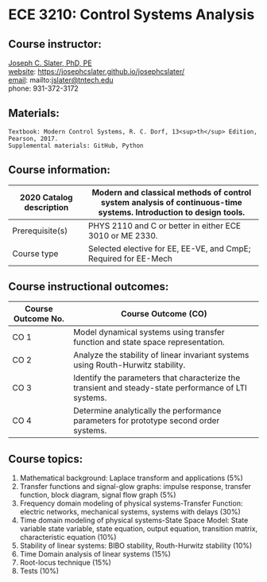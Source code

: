 #  ECE 3210: Control Systems Analysis

##  Course instructor:

[Joseph C. Slater, PhD, PE](https://josephcslater.github.io/josephcslater/)  
[website](https://josephcslater.github.io/josephcslater/): https://josephcslater.github.io/josephcslater/  
[email](mailto:jslater@tntech.edu): mailto:jslater@tntech.edu  
phone: 931-372-3172

##  Materials:
    Textbook: Modern Control Systems, R. C. Dorf, 13<sup>th</sup> Edition, Pearson, 2017.  
    Supplemental materials: GitHub, Python

## Course information:

   | 2020 Catalog description  | Modern and classical methods of control system analysis of continuous-time systems. Introduction to design tools. |
   |-------------------------- | ------------------------------------------------------------------------------------------------------------------|
   | Prerequisite(s)           | PHYS 2110 and C or better in either ECE 3010 or ME 2330. |
   | Course type               | Selected elective for EE, EE-VE, and CmpE; Required for EE-Mech |

## Course instructional outcomes:  

   |   Course Outcome No. |   Course Outcome (CO)    |
   | -------------------  | ------------------------ |
   | CO 1                 | Model dynamical systems using transfer function and state space representation.  |
   | CO 2         | Analyze the stability of linear invariant systems using Routh-Hurwitz stability.|
   | CO 3         | Identify the parameters that characterize the  transient and steady-state performance of LTI systems.|
   | CO 4         | Determine analytically the performance parameters for prototype second order systems.   |



## Course topics:

   1.  Mathematical background: Laplace transform and applications (5%)
   2.  Transfer functions and signal-glow graphs: impulse response,
    transfer function, block diagram, signal flow graph (5%)
   3.  Frequency domain modeling of physical systems-Transfer Function:
    electric networks, mechanical systems, systems with delays (30%)
   4.  Time domain modeling of physical systems-State Space Model: State
    variable state variable, state equation, output equation,
    transition matrix, characteristic equation (10%)
   5.  Stability of linear systems: BIBO stability, Routh-Hurwitz stability
    (10%)
   6.  Time Domain analysis of linear systems (15%)
   7.  Root-locus technique (15%)
   8.  Tests (10%)
